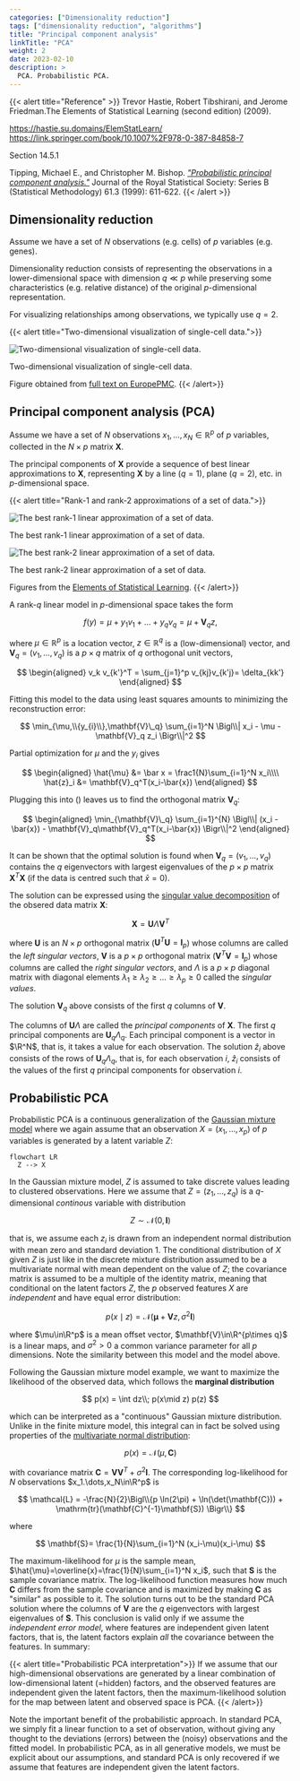```yaml
---
categories: ["Dimensionality reduction"]
tags: ["dimensionality reduction", "algorithms"]
title: "Principal component analysis"
linkTitle: "PCA"
weight: 2
date: 2023-02-10
description: >
  PCA. Probabilistic PCA.
---
```


{{< alert title="Reference" >}}
Trevor Hastie, Robert Tibshirani, and Jerome Friedman.The Elements of Statistical Learning (second edition) (2009). 

<https://hastie.su.domains/ElemStatLearn/>\
<https://link.springer.com/book/10.1007%2F978-0-387-84858-7>

Section 14.5.1

Tipping, Michael E., and Christopher M. Bishop. [*"Probabilistic principal component analysis."*](https://doi.org/10.1111/1467-9868.00196) Journal of the Royal Statistical Society: Series B (Statistical Methodology) 61.3 (1999): 611-622.
{{< /alert >}}


## Dimensionality reduction

Assume we have a set of $N$ observations (e.g. cells) of $p$ variables (e.g. genes).

Dimensionality reduction consists of representing the observations in a lower-dimensional space with dimension $q\ll p$ while preserving some characteristics (e.g. relative distance) of the original $p$-dimensional representation.

For visualizing relationships among observations, we typically use $q=2$.

{{< alert title="Two-dimensional visualization of single-cell data.">}}

![Two-dimensional visualization of single-cell data.](41467_2019_13056_Fig2.png)

Two-dimensional visualization of single-cell data.

Figure obtained from [full text on EuropePMC](https://europepmc.org/article/MED/31780648).
{{< /alert>}}

## Principal component analysis (PCA)

Assume we have a set of $N$ observations $x_1,\dots,x_N\in \mathbb{R}^p$ of $p$ variables, collected in the $N\times p$ matrix $\mathbf{X}$.

The principal components of $\mathbf{X}$ provide a sequence of best linear approximations to $\mathbf{X}$, representing $\mathbf{X}$ by a line ($q=1$), plane ($q=2$), etc. in $p$-dimensional space.

{{< alert title="Rank-1 and rank-2 approximations of a set of data.">}}

![The best rank-1 linear approximation of a set of data.](fig14-20-pca-1.png)

The best rank-1 linear approximation of a set of data.

![The best rank-2 linear approximation of a set of data.](fig14-21-pca-2.png)

The best rank-2 linear approximation of a set of data.


Figures from the [Elements of Statistical Learning](https://hastie.su.domains/ElemStatLearn/).
{{< /alert>}}

A rank-$q$ linear model in $p$-dimensional space takes the form

$$
f(y) = \mu + y_1 v_1 + \dots + y_q v_q = \mu + \mathbf{V}_q z,
$$

where $\mu\in\mathbb{R}^p$ is a location vector, $z\in\mathbb{R}^q$ is a (low-dimensional) vector, and $\mathbf{V}_q=(v_1,\dots,v_q)$ is a $p\times q$ matrix of $q$ orthogonal unit vectors,    

$$
\begin{aligned}
    v_k v_{k'}^T = \sum_{j=1}^p v_{kj}v_{k'j}= \delta_{kk'}
\end{aligned}
$$

Fitting this model to the data using least squares amounts to minimizing the reconstruction error:

$$
\min_{\mu,\\{y_{i}\\},\mathbf{V}\_q} \sum_{i=1}^N \Bigl\\| x_i - \mu - \mathbf{V}_q z_i \Bigr\\|^2
$$

Partial optimization for $\mu$ and the $y_i$ gives 

$$
\begin{aligned}
    \hat{\mu} &= \bar x = \frac1{N}\sum_{i=1}^N x_i\\\\
    \hat{z}_i &= \mathbf{V}_q^T(x_i-\bar{x})
\end{aligned}
$$

Plugging this into () leaves us to find the orthogonal matrix $\mathbf{V}_q$: 

$$
\begin{aligned}
    \min_{\mathbf{V}\_q} \sum_{i=1}^{N} \Bigl\\| (x_i - \bar{x}) - \mathbf{V}_q\mathbf{V}_q^T(x_i-\bar{x}) \Bigr\\|^2
\end{aligned}
$$

It can be shown that the optimal solution is found when $\mathbf{V}_q=(v_1,\dots,v_q)$ contains the $q$ eigenvectors with largest eigenvalues of the $p\times p$ matrix $\mathbf{X}^T\mathbf{X}$ (if the data is centred such that $\bar x=0$).

The solution can be expressed using the [singular value decomposition](https://en.wikipedia.org/wiki/Singular_value_decomposition) of the obsered data matrix $\mathbf{X}$:

$$
\mathbf{X} = \mathbf{U} \Lambda \mathbf{V}^T
$$

where $\mathbf{U}$ is an $N\times p$ orthogonal matrix ($\mathbf{U}^T\mathbf{U}=\mathbf{I}_p$) whose columns are called the *left singular vectors*, $\mathbf{V}$ is a $p\times p$ orthogonal matrix ($\mathbf{V}^T\mathbf{V}=\mathbf{I}_p$) whose columns are called the *right singular vectors*, and $\Lambda$ is a $p\times p$ diagonal matrix with diagonal elements $\lambda_1\geq \lambda_2 \geq \dots \geq \lambda_p\geq 0$ called the *singular values*.

The solution $\mathbf{V}_q$ above consists of the first $q$ columns of $\mathbf{V}$.

The columns of $\mathbf{U}\Lambda$ are called the *principal components* of $\mathbf{X}$. The first $q$ principal components are $\mathbf{U}_q\Lambda_q$. Each principal component is a vector in $\R^N$, that is, it takes a value for each observation. The solution $\hat{z}_i$ above consists of the rows of $\mathbf{U}_q\Lambda_q$, that is, for each observation $i$, $\hat{z}_i$ consists of the values of the first $q$ principal components for observation $i$.

## Probabilistic PCA

Probabilistic PCA is a continuous generalization of the [Gaussian mixture model](../../cluster-analysis/mixture-distributions/) where we again assume that an observation $X=(x_1,\dots,x_p)$ of $p$ variables is generated by a latent variable $Z$:

```mermaid
flowchart LR
  Z --> X
```

In the Gaussian mixture model, $Z$ is assumed to take discrete values leading to clustered observations. Here we assume that $Z=(z_1,\dots,z_q)$ is a $q$-dimensional *continous* variable with distribution

$$
Z\sim \mathcal{N}(0,\mathbf{I})
$$

that is, we assume each $z_i$ is drawn from an independent normal distribution with mean zero and standard deviation 1. The conditional distribution of $X$ given $Z$ is just like in the discrete mixture distribution assumed to be a multivariate normal with mean dependent on the value of $Z$; the covariance matrix is assumed to be a multiple of the identity matrix, meaning that conditional on the latent factors $Z$, the $p$ observed features $X$ are *independent* and have equal error distribution:

$$
p(x \mid z) = \mathcal{N}(\mathbf{\mu} + \mathbf{V}z, \sigma^2 \mathbf{I})
$$

where $\mu\in\R^p$ is a mean offset vector, $\mathbf{V}\in\R^{p\times q}$ is a linear maps, and $\sigma^2>0$ a common variance parameter for all $p$ dimensions. Note the similarity between this model and the model above.

Following the Gaussian mixture model example, we want to maximize the likelihood of the observed data, which follows the **marginal distribution**

$$
p(x) = \int dz\\; p(x\mid z) p(z)
$$

which can be interpreted as a "continuous" Gaussian mixture distribution. Unlike in the finite mixture model, this integral can in fact be solved using properties of the [multivariate normal distribution](https://en.wikipedia.org/wiki/Multivariate_normal_distribution):

$$
p(x) = \mathcal{N}(\mu,\mathbf{C})
$$

with covariance matrix $\mathbf{C}=\mathbf{V}\mathbf{V}^T+\sigma^2\mathbf{I}$. The corresponding log-likelihood for $N$ observations $x_1.\dots,x_N\in\R^p$  is

$$
\mathcal{L} = -\frac{N}{2}\Bigl\\{p \ln(2\pi) + \ln(\det(\mathbf{C})) + \mathrm{tr}(\mathbf{C}^{-1}\mathbf{S}) \Bigr\\}
$$

where 

$$
\mathbf{S}= \frac{1}{N}\sum_{i=1}^N (x_i-\mu)(x_i-\mu)
$$

The maximum-likelihood for $\mu$ is the sample mean, $\hat{\mu}=\overline{x}=\frac{1}{N}\sum_{i=1}^N x_i$, such that $\mathbf{S}$ is the sample covariance matrix. The log-likelihood function measures how much $\mathbf{C}$ differs from the sample covariance and is maximized by making $\mathbf{C}$ as "similar" as possible to it. The solution turns out to be the standard PCA solution where the columns of $\mathbf{V}$ are the $q$ eigenvectors with largest eigenvalues of $\mathbf{S}$. This conclusion is valid only if we assume the *independent error model*, where features are independent given latent factors, that is, the latent factors explain *all* the covariance between the features. In summary:

{{< alert title="Probabilistic PCA interpretation">}}
If we assume that our high-dimensional observations are generated by a linear combination of low-dimensional latent (=hidden) factors, and the observed features are independent given the latent factors, then the maximum-likelihood solution for the map between latent and observed space is PCA. 
{{< /alert>}}

Note the important benefit of the probabilistic approach. In standard PCA, we simply fit a linear function to a set of observation, without giving any thought to the deviations (errors) between the (noisy) observations and the fitted model. In probabilistic PCA, as in all generative models, we must be explicit about our assumptions, and standard PCA is only recovered if we assume that features are independent given the latent factors. 
